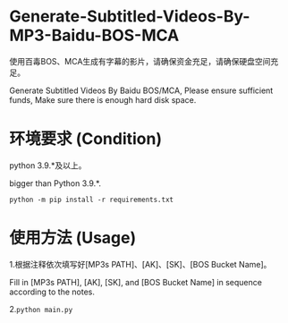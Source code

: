 # Generate-Subtitled-Videos-By-MP3-Baidu-BOS-MCA

使用百毒BOS、MCA生成有字幕的影片，请确保资金充足，请确保硬盘空间充足。

Generate Subtitled Videos By Baidu BOS/MCA, Please ensure sufficient funds, Make sure there is enough hard disk space.

# 环境要求 (Condition)

python 3.9.*及以上。

bigger than Python 3.9.*.

`python -m pip install -r requirements.txt`

# 使用方法 (Usage)

1.根据注释依次填写好[MP3s PATH]、[AK]、[SK]、[BOS Bucket Name]。

Fill in [MP3s PATH], [AK], [SK], and [BOS Bucket Name] in sequence according to the notes.

2.`python main.py`
